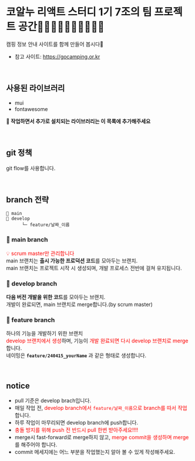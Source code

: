 # 코알누 리액트 스터디 1기 7조의 팀 프로젝트 공간👩‍💻👩‍💻👩‍💻👩‍💻👨‍💻
캠핑 정보 안내 사이트를 함께 만들어 봅시다💪   
* 참고 사이트: https://gocamping.or.kr   
<p>&nbsp;</p>

## 사용된 라이브러리
- mui
- fontawesome   

**📢 작업하면서 추가로 설치되는 라이브러리는 이 목록에 추가해주세요**
<p>&nbsp;</p>

## git 정책
git flow를 사용합니다.
<p>&nbsp;</p>

## branch 전략
```
🌿 main
🌿 develop
      └─ feature/날짜_이름
```

### 🌿 main branch
<span style="color:red">💡 scrum master만 관리합니다</span>  
main 브랜치는 **출시 가능한 프로덕션 코드**를 모아두는 브랜치.   
main 브랜치는 프로젝트 시작 시 생성되며, 개발 프로세스 전반에 걸쳐 유지됩니다.

### 🌿 develop branch
**다음 버전 개발을 위한 코드**를 모아두는 브랜치.   
개발이 완료되면, main 브랜치로 merge합니다.(by scrum master)

### 🌿 feature branch
하나의 기능을 개발하기 위한 브랜치   
<span style="color:red">develop 브랜치에서 생성</span>하며, 기능이 <span style="color:red">개발 완료되면 다시 develop 브랜치로 merge</span>합니다.   
네이밍은 **`feature/240415_yourName`** 과 같은 형태로 생성합니다.
<p>&nbsp;</p>

## notice
- pull 기준은 develop brach입니다.
- 매일 작업 전, <span style="color:red">develop branch에서 `feature/날짜_이름`으로 branch를 따서 작업</span>합니다.
- 하루 작업이 마무리되면 develop branch에 push합니다.
- <span style="color:red">충돌 방지를 위해 push 전 반드시 pull 한번 받아주세요!!!!</span>
- merge시 fast-forward로 merge하지 않고, <span style="color:red">merge commit을 생성하며 merge</span>를 해주어야 합니다.   
- commit 메세지에는 어느 부분을 작업했는지 알아 볼 수 있게 작성해주세요.
